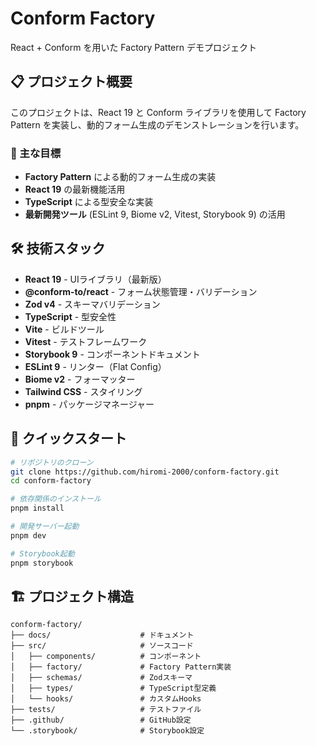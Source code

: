 # Conform Factory

React + Conform を用いた Factory Pattern デモプロジェクト

## 📋 プロジェクト概要

このプロジェクトは、React 19 と Conform ライブラリを使用して Factory Pattern を実装し、動的フォーム生成のデモンストレーションを行います。

### 🎯 主な目標
- **Factory Pattern** による動的フォーム生成の実装
- **React 19** の最新機能活用
- **TypeScript** による型安全な実装
- **最新開発ツール** (ESLint 9, Biome v2, Vitest, Storybook 9) の活用

## 🛠️ 技術スタック

- **React 19** - UIライブラリ（最新版）
- **@conform-to/react** - フォーム状態管理・バリデーション
- **Zod v4** - スキーマバリデーション
- **TypeScript** - 型安全性
- **Vite** - ビルドツール
- **Vitest** - テストフレームワーク
- **Storybook 9** - コンポーネントドキュメント
- **ESLint 9** - リンター（Flat Config）
- **Biome v2** - フォーマッター
- **Tailwind CSS** - スタイリング
- **pnpm** - パッケージマネージャー

## 🚀 クイックスタート

```bash
# リポジトリのクローン
git clone https://github.com/hiromi-2000/conform-factory.git
cd conform-factory

# 依存関係のインストール
pnpm install

# 開発サーバー起動
pnpm dev

# Storybook起動
pnpm storybook
```

## 🏗️ プロジェクト構造

```
conform-factory/
├── docs/                    # ドキュメント
├── src/                     # ソースコード
│   ├── components/          # コンポーネント
│   ├── factory/             # Factory Pattern実装
│   ├── schemas/             # Zodスキーマ
│   ├── types/               # TypeScript型定義
│   └── hooks/               # カスタムHooks
├── tests/                   # テストファイル
├── .github/                 # GitHub設定
└── .storybook/              # Storybook設定
```
